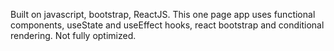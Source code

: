 Built on javascript, bootstrap, ReactJS. This one page app uses functional components, useState and useEffect hooks, react bootstrap and conditional rendering. Not fully optimized.
